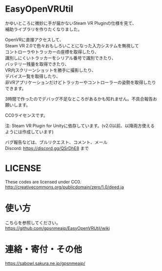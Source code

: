 # EasyOpenVRUtil

かゆいところに微妙に手が届かないSteam VR Pluginの仕様を見て、  
補助ライブラリを作りたくなりました。

OpenVRに直接アクセスして、  
Steam VR 2.0で色々おもしろいことになった入力システムを無視して  
コントローラやトラッカーの座標を取得したり、  
識別しにくいトラッカーをシリアル番号で識別できたり、  
バッテリー残量を取得できたり、  
VR内スクリーンショットを勝手に撮影したり、  
デバイス一覧を取得したり、  
非VRアプリケーションだけどトラッカーやコントローラーの姿勢を取得したりできます。  

3時間で作ったのでデバッグ不足なところがあるかも知れません。不具合報告お願いします。

CC0ライセンスです。

注: Steam VR Plugin for Unityに依存しています。(v2.0以前、以降両方使えるようには作成しています)

バグ報告などは、プルリクエスト、コメント、メール  
Discord: https://discord.gg/QSrDhE8 まで

# LICENSE
These codes are licensed under CC0.  
http://creativecommons.org/publicdomain/zero/1.0/deed.ja
 
# 使い方
こちらを参照してください。  
https://github.com/gpsnmeajp/EasyOpenVRUtil/wiki

# 連絡・寄付・その他
https://sabowl.sakura.ne.jp/gpsnmeajp/
